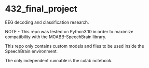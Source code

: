 # 432_final_project
EEG decoding and classification research.

NOTE - This repo was tested on Python3.10 in order to maximize compatibility with the MOABB-SpeechBrain library.

This repo only contains custom models and files to be used inside the SpeechBrain environment.

The only independent runnable is the colab notebook.
